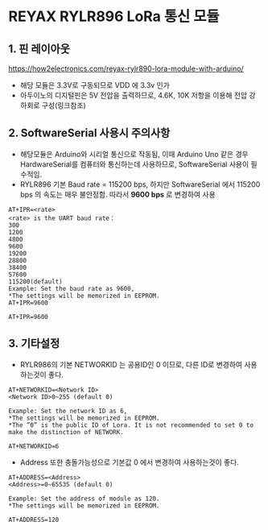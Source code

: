 # REYAX RYLR896 LoRa 통신 모듈
## 1. 핀 레이아웃
<https://how2electronics.com/reyax-rylr890-lora-module-with-arduino/>

- 해당 모듈은 3.3V로 구동되므로 VDD 에 3.3v 인가
- 아두이노의 디지털핀은 5V 전압을 출력하므로, 4.6K, 10K 저항을 이용해 전압 강하회로 구성(링크참조)

## 2. SoftwareSerial 사용시 주의사항
 - 해당모듈은 Arduino와 시리얼 통신으로 작동됨, 이때 Arduino Uno 같은 경우 HardwareSerial를 컴퓨터와 통신하는데 사용하므로, SoftwareSerial 사용이 필수적임.
 - RYLR896 기본 Baud rate = 115200 bps, 하지만 SoftwareSerial 에서 115200 bps 의 속도는 매우 불안정함. 따라서 **9600 bps** 로 변경하여 사용
```
AT+IPR=<rate>
<rate> is the UART baud rate：
300
1200
4800
9600
19200
28800
38400
57600
115200(default)
Example: Set the baud rate as 9600,
*The settings will be memorized in EEPROM.
AT+IPR=9600
```
```
AT+IPR=9600
```

## 3. 기타설정
- RYLR986의 기본 NETWORKID 는 공용ID인 0 이므로, 다른 ID로 변경하여 사용하는것이 좋다.
```
AT+NETWORKID=<Network ID>
<Network ID>0~255 (default 0)

Example: Set the network ID as 6,
*The settings will be memorized in EEPROM.
*The ”0” is the public ID of Lora. It is not recommended to set 0 to make the distinction of NETWORK.
```
```
AT+NETWORKID=6
```

 - Address 또한 충돌가능성으로 기본값 0 에서 변경하여 사용하는것이 좋다.
 ```
 AT+ADDRESS=<Address>
<Address>=0~65535 (default 0)

Example: Set the address of module as 120.
*The settings will be memorized in EEPROM.
```
```
AT+ADDRESS=120
```



